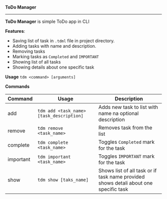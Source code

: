 **ToDo Manager**
***
**ToDo Manager** is simple ToDo app in CLI

**Features**:
+ Saving list of task in ```.tdml``` file in project directory.
+ Adding tasks with name and description.
+ Removing tasks
+ Marking tasks as ```Completed``` and ```IMPORTANT```
+ Showing list of all tasks
+ Showing details about one specific task

**Usage**
```tdm <command> [arguments]```

**Commands**

| Command | Usage                                        | Description |
| ------- | -------------------------------------------- | ----------- |
| add     | ```tdm add <task_name> [task_description]``` | Adds new task to list with name na optional description |
| remove  | ```tdm remove <task_name>``` | Removes task from the list |
| complete | ```tdm complete <task_name>``` | Toggles ```Completed``` mark for the task |
| important | ```tdm important <task_name>``` | Toggles ```IMPORTANT``` mark for the task |
| show | ```tdm show [taks_name]``` | Shows list of all task or if task name provided shows detali about one specific task |
